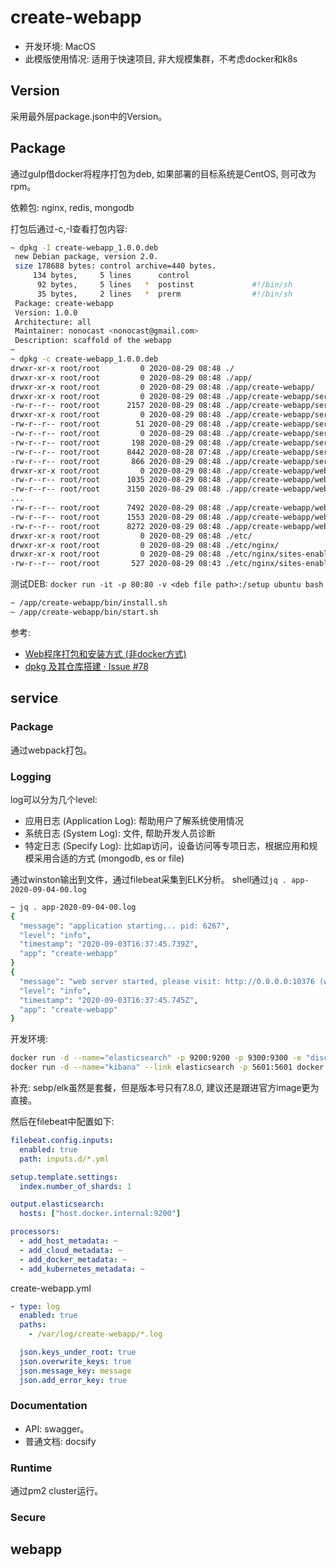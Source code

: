 # create-webapp

- 开发环境: MacOS
- 此模版使用情况: 适用于快速项目, 非大规模集群，不考虑docker和k8s

## Version

采用最外层package.json中的Version。

## Package

通过gulp借docker将程序打包为deb, 如果部署的目标系统是CentOS, 则可改为rpm。

依赖包: nginx, redis, mongodb

打包后通过-c,-I查看打包内容:

```sh
~ dpkg -I create-webapp_1.0.0.deb 
 new Debian package, version 2.0.
 size 178688 bytes: control archive=440 bytes.
     134 bytes,     5 lines      control              
      92 bytes,     5 lines   *  postinst             #!/bin/sh
      35 bytes,     2 lines   *  prerm                #!/bin/sh
 Package: create-webapp
 Version: 1.0.0
 Architecture: all
 Maintainer: nonocast <nonocast@gmail.com>
 Description: scaffold of the webapp
~
~ dpkg -c create-webapp_1.0.0.deb 
drwxr-xr-x root/root         0 2020-08-29 08:48 ./
drwxr-xr-x root/root         0 2020-08-29 08:48 ./app/
drwxr-xr-x root/root         0 2020-08-29 08:48 ./app/create-webapp/
drwxr-xr-x root/root         0 2020-08-29 08:48 ./app/create-webapp/service/
-rw-r--r-- root/root      2157 2020-08-29 08:48 ./app/create-webapp/service/bundle.js
drwxr-xr-x root/root         0 2020-08-29 08:48 ./app/create-webapp/service/config/
-rw-r--r-- root/root        51 2020-08-29 08:48 ./app/create-webapp/service/config/default.yaml
-rw-r--r-- root/root         0 2020-08-29 08:48 ./app/create-webapp/service/config/production.yaml
-rw-r--r-- root/root       198 2020-08-29 08:48 ./app/create-webapp/service/ecosystem.config.js
-rw-r--r-- root/root      8442 2020-08-28 07:48 ./app/create-webapp/service/main.js
-rw-r--r-- root/root       866 2020-08-29 08:48 ./app/create-webapp/service/package.json
drwxr-xr-x root/root         0 2020-08-29 08:48 ./app/create-webapp/webapp/
-rw-r--r-- root/root      1035 2020-08-29 08:48 ./app/create-webapp/webapp/asset-manifest.json
-rw-r--r-- root/root      3150 2020-08-29 08:48 ./app/create-webapp/webapp/favicon.ico
...
-rw-r--r-- root/root      7492 2020-08-29 08:48 ./app/create-webapp/webapp/static/js/main.6fb07dae.chunk.js.map
-rw-r--r-- root/root      1553 2020-08-29 08:48 ./app/create-webapp/webapp/static/js/runtime-main.00ed32f5.js
-rw-r--r-- root/root      8272 2020-08-29 08:48 ./app/create-webapp/webapp/static/js/runtime-main.00ed32f5.js.map
drwxr-xr-x root/root         0 2020-08-29 08:48 ./etc/
drwxr-xr-x root/root         0 2020-08-29 08:48 ./etc/nginx/
drwxr-xr-x root/root         0 2020-08-29 08:48 ./etc/nginx/sites-enabled/
-rw-r--r-- root/root       527 2020-08-29 08:43 ./etc/nginx/sites-enabled/create-webapp.conf
```

测试DEB:
`docker run -it -p 80:80 -v <deb file path>:/setup ubuntu bash`
```sh
~ /app/create-webapp/bin/install.sh 
~ /app/create-webapp/bin/start.sh 
```

参考:
- [Web程序打包和安装方式 (非docker方式)](https://github.com/nonocast/me/issues/77)
- [dpkg 及其仓库搭建 · Issue #78](https://github.com/nonocast/me/issues/78)

## service

### Package 

通过webpack打包。

### Logging

log可以分为几个level:

- 应用日志 (Application Log): 帮助用户了解系统使用情况
- 系统日志 (System Log): 文件, 帮助开发人员诊断
- 特定日志 (Specify Log): 比如ap访问，设备访问等专项日志，根据应用和规模采用合适的方式 (mongodb, es or file)

通过winston输出到文件，通过filebeat采集到ELK分析。
shell通过`jq . app-2020-09-04-00.log`

```sh
~ jq . app-2020-09-04-00.log 
{
  "message": "application starting... pid: 6267",
  "level": "info",
  "timestamp": "2020-09-03T16:37:45.739Z",
  "app": "create-webapp"
}
{
  "message": "web server started, please visit: http://0.0.0.0:10376 (with development mode)",
  "level": "info",
  "timestamp": "2020-09-03T16:37:45.745Z",
  "app": "create-webapp"
}
```

开发环境: 
```sh
docker run -d --name="elasticsearch" -p 9200:9200 -p 9300:9300 -e "discovery.type=single-node" docker.elastic.co/elasticsearch/elasticsearch:7.8.1
docker run -d --name="kibana" --link elasticsearch -p 5601:5601 docker.elastic.co/kibana/kibana:7.8.1
```

补充: sebp/elk虽然是套餐，但是版本号只有7.8.0, 建议还是跟进官方image更为直接。

然后在filebeat中配置如下:
```yml
filebeat.config.inputs:
  enabled: true
  path: inputs.d/*.yml

setup.template.settings:
  index.number_of_shards: 1

output.elasticsearch:
  hosts: ["host.docker.internal:9200"]

processors:
  - add_host_metadata: ~
  - add_cloud_metadata: ~
  - add_docker_metadata: ~
  - add_kubernetes_metadata: ~
```

create-webapp.yml

```yml
- type: log
  enabled: true
  paths:
    - /var/log/create-webapp/*.log

  json.keys_under_root: true
  json.overwrite_keys: true
  json.message_key: message
  json.add_error_key: true
```

### Documentation

- API: swagger。
- 普通文档: docsify

### Runtime

通过pm2 cluster运行。

### Secure


## webapp

